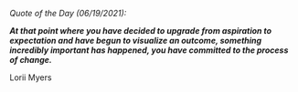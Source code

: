 *Quote of the Day (06/19/2021):*

_**At that point where you have decided to upgrade from aspiration to expectation and have begun to visualize an outcome, something incredibly important has happened, you have committed to the process of change.**_

Lorii Myers